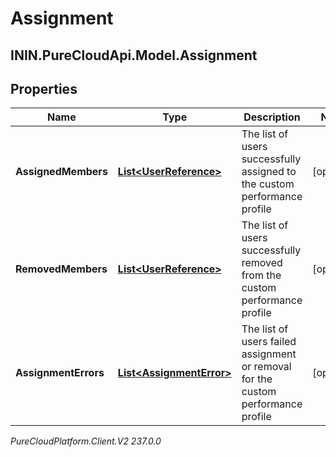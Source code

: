 # Assignment

## ININ.PureCloudApi.Model.Assignment

## Properties

|Name | Type | Description | Notes|
|------------ | ------------- | ------------- | -------------|
| **AssignedMembers** | [**List&lt;UserReference&gt;**](UserReference) | The list of users successfully assigned to the custom performance profile | [optional] |
| **RemovedMembers** | [**List&lt;UserReference&gt;**](UserReference) | The list of users successfully removed from the custom performance profile | [optional] |
| **AssignmentErrors** | [**List&lt;AssignmentError&gt;**](AssignmentError) | The list of users failed assignment or removal for the custom performance profile | [optional] |



_PureCloudPlatform.Client.V2 237.0.0_
